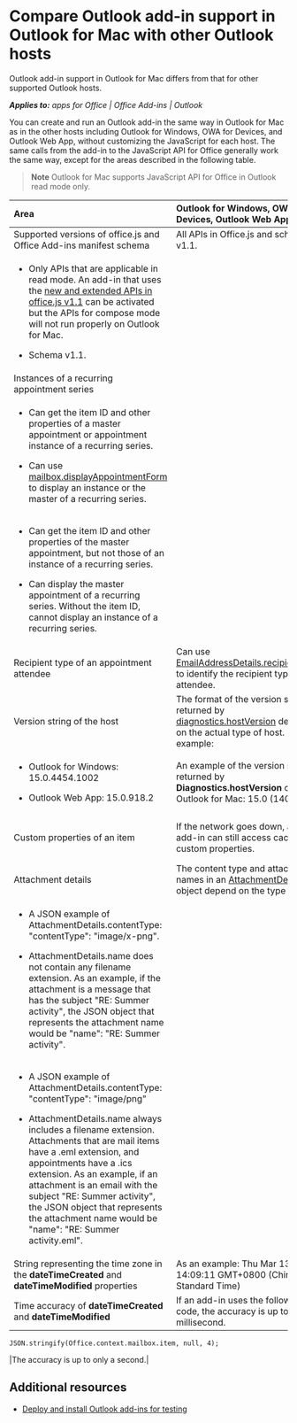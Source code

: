 
# Compare Outlook add-in support in Outlook for Mac with other Outlook hosts
Outlook add-in support in Outlook for Mac differs from that for other supported Outlook hosts.

 _**Applies to:** apps for Office | Office Add-ins | Outlook_

You can create and run an Outlook add-in the same way in Outlook for Mac as in the other hosts including Outlook for Windows, OWA for Devices, and Outlook Web App, without customizing the JavaScript for each host. The same calls from the add-in to the JavaScript API for Office generally work the same way, except for the areas described in the following table.

 >**Note**  Outlook for Mac supports JavaScript API for Office in Outlook read mode only.



|**Area**|**Outlook for Windows, OWA for Devices, Outlook Web App**|**Outlook for Mac**|
|:-----|:-----|:-----|
|Supported versions of office.js and Office Add-ins manifest schema|All APIs in Office.js and schema v1.1.|
<ul xmlns:xlink="http://www.w3.org/1999/xlink" xmlns:mtps="http://msdn2.microsoft.com/mtps" xmlns:mshelp="http://msdn.microsoft.com/mshelp" xmlns:ddue="http://ddue.schemas.microsoft.com/authoring/2003/5" xmlns:msxsl="urn:schemas-microsoft-com:xslt"><li><p>Only APIs that are applicable in read mode. An add-in that uses the <a href="http://msdn.microsoft.com/library/72915b13-720f-4dc5-b5d1-4676e2a536ba(Office.15).aspx#mod_off15_WhatsNewMailApps_NewJSAPI" target="_blank">new and extended APIs in office.js v1.1</a> can be activated but the APIs for compose mode will not run properly on Outlook for Mac. </p></li><li><p>Schema v1.1.</p></li></ul>|
|Instances of a recurring appointment series|
<ul xmlns:xlink="http://www.w3.org/1999/xlink" xmlns:mtps="http://msdn2.microsoft.com/mtps" xmlns:mshelp="http://msdn.microsoft.com/mshelp" xmlns:ddue="http://ddue.schemas.microsoft.com/authoring/2003/5" xmlns:msxsl="urn:schemas-microsoft-com:xslt"><li><p>Can get the item ID and other properties of a master appointment or appointment instance of a recurring series. </p></li><li><p>Can use <a href="https://dev.outlook.com/reference/add-ins/Office.context.mailbox.html(Office.15).aspx#displayAppointmentForm" target="_blank">mailbox.displayAppointmentForm</a> to display an instance or the master of a recurring series.</p></li></ul>|
<ul xmlns:xlink="http://www.w3.org/1999/xlink" xmlns:mtps="http://msdn2.microsoft.com/mtps" xmlns:mshelp="http://msdn.microsoft.com/mshelp" xmlns:ddue="http://ddue.schemas.microsoft.com/authoring/2003/5" xmlns:msxsl="urn:schemas-microsoft-com:xslt"><li><p>Can get the item ID and other properties of the master appointment, but not those of an instance of a recurring series.</p></li><li><p>Can display the master appointment of a recurring series. Without the item ID, cannot display an instance of a recurring series.</p></li></ul>|
|Recipient type of an appointment attendee|Can use [EmailAddressDetails.recipientType](https://dev.outlook.com/reference/add-ins/simple-types.html) to identify the recipient type of an attendee.|**EmailAddressDetails.recipientType** returns **undefined** for appointment attendees.|
|Version string of the host |The format of the version string returned by [diagnostics.hostVersion](https://dev.outlook.com/reference/add-ins/Office.context.mailbox.diagnostics.html) depends on the actual type of host. For example:
<ul xmlns:xlink="http://www.w3.org/1999/xlink" xmlns:mtps="http://msdn2.microsoft.com/mtps" xmlns:mshelp="http://msdn.microsoft.com/mshelp" xmlns:ddue="http://ddue.schemas.microsoft.com/authoring/2003/5" xmlns:msxsl="urn:schemas-microsoft-com:xslt"><li><p>Outlook for Windows: 15.0.4454.1002</p></li><li><p>Outlook Web App: 15.0.918.2</p></li></ul>|An example of the version string returned by  **Diagnostics.hostVersion** on Outlook for Mac: 15.0 (140325)|
|Custom properties of an item|If the network goes down, an add-in can still access cached custom properties.|Because Outlook for Mac does not cache custom properties, if the network goes down, add-ins would not be able to access them.|
|Attachment details|The content type and attachment names in an [AttachmentDetails](https://dev.outlook.com/reference/add-ins/simple-types.mdl.aspx#AttachmentDetails) object depend on the type of host:
<ul xmlns:xlink="http://www.w3.org/1999/xlink" xmlns:mtps="http://msdn2.microsoft.com/mtps" xmlns:mshelp="http://msdn.microsoft.com/mshelp" xmlns:ddue="http://ddue.schemas.microsoft.com/authoring/2003/5" xmlns:msxsl="urn:schemas-microsoft-com:xslt"><li><p>A JSON example of <span class="keyword">AttachmentDetails.contentType</span>: <span class="keyword">"contentType": "image/x-png"</span>. </p></li><li><p><span class="keyword">AttachmentDetails.name</span> does not contain any filename extension. As an example, if the attachment is a message that has the subject "RE: Summer activity", the JSON object that represents the attachment name would be <span class="keyword">"name": "RE: Summer activity"</span>.</p></li></ul>|
<ul xmlns:xlink="http://www.w3.org/1999/xlink" xmlns:mtps="http://msdn2.microsoft.com/mtps" xmlns:mshelp="http://msdn.microsoft.com/mshelp" xmlns:ddue="http://ddue.schemas.microsoft.com/authoring/2003/5" xmlns:msxsl="urn:schemas-microsoft-com:xslt"><li><p>A JSON example of <span class="keyword">AttachmentDetails.contentType</span>: <span class="keyword">"contentType": "image/png"</span></p></li><li><p><span class="keyword">AttachmentDetails.name</span> always includes a filename extension. Attachments that are mail items have a .eml extension, and appointments have a .ics extension. As an example, if an attachment is an email with the subject "RE: Summer activity", the JSON object that represents the attachment name would be <span class="keyword">"name": "RE: Summer activity.eml"</span>.</p></li></ul>|
|String representing the time zone in the  **dateTimeCreated** and **dateTimeModified** properties|As an example: Thu Mar 13 2014 14:09:11 GMT+0800 (China Standard Time)|As an example: Thu Mar 13 2014 14:09:11 GMT+0800 (CST)|
|Time accuracy of  **dateTimeCreated** and **dateTimeModified**|If an add-in uses the following code, the accuracy is up to a millisecond.
```
JSON.stringify(Office.context.mailbox.item, null, 4);

```

|The accuracy is up to only a second.|

## Additional resources



- [Deploy and install Outlook add-ins for testing](../outlook/testing/testing-and-tips.md)
    
